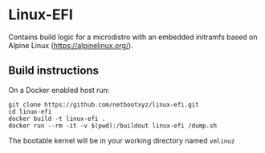 # Linux-EFI

Contains build logic for a microdistro with an embedded initramfs based on Alpine Linux (https://alpinelinux.org/).

## Build instructions

On a Docker enabled host run: 
```
git clone https://github.com/netbootxyz/linux-efi.git
cd linux-efi
docker build -t linux-efi .
docker run --rm -it -v $(pwd):/buildout linux-efi /dump.sh
```

The bootable kernel will be in your working directory named `vmlinuz`
